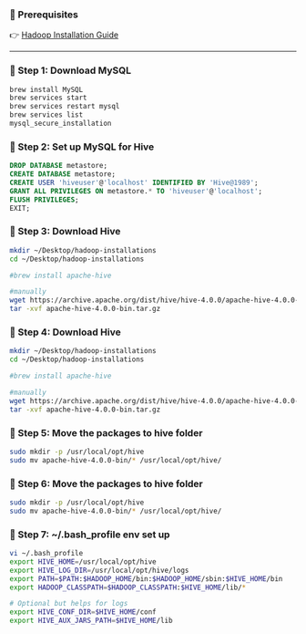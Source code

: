 ### 🚀 Prerequisites

👉 [Hadoop Installation Guide](docs/hadoop_installation.md)

---

### 🧩 Step 1: Download MySQL
```bash
brew install MySQL
brew services start 
brew services restart mysql
brew services list
mysql_secure_installation
```

### 🧩 Step 2: Set up MySQL for Hive
~~~~sql
DROP DATABASE metastore;
CREATE DATABASE metastore;
CREATE USER 'hiveuser'@'localhost' IDENTIFIED BY 'Hive@1989';
GRANT ALL PRIVILEGES ON metastore.* TO 'hiveuser'@'localhost';
FLUSH PRIVILEGES;
EXIT;
~~~~

### 🧩 Step 3: Download Hive

```bash
mkdir ~/Desktop/hadoop-installations
cd ~/Desktop/hadoop-installations

#brew install apache-hive

#manually
wget https://archive.apache.org/dist/hive/hive-4.0.0/apache-hive-4.0.0-bin.tar.gz
tar -xvf apache-hive-4.0.0-bin.tar.gz
```

### 🧩 Step 4: Download Hive

```bash
mkdir ~/Desktop/hadoop-installations
cd ~/Desktop/hadoop-installations

#brew install apache-hive

#manually
wget https://archive.apache.org/dist/hive/hive-4.0.0/apache-hive-4.0.0-bin.tar.gz
tar -xvf apache-hive-4.0.0-bin.tar.gz
```

### 🧩 Step 5: Move the packages to hive folder
```bash
sudo mkdir -p /usr/local/opt/hive
sudo mv apache-hive-4.0.0-bin/* /usr/local/opt/hive/
```

### 🧩 Step 6: Move the packages to hive folder
```bash
sudo mkdir -p /usr/local/opt/hive
sudo mv apache-hive-4.0.0-bin/* /usr/local/opt/hive/
```
### 🧩 Step 7: ~/.bash_profile env set up
```bash
vi ~/.bash_profile
export HIVE_HOME=/usr/local/opt/hive
export HIVE_LOG_DIR=/usr/local/opt/hive/logs
export PATH=$PATH:$HADOOP_HOME/bin:$HADOOP_HOME/sbin:$HIVE_HOME/bin
export HADOOP_CLASSPATH=$HADOOP_CLASSPATH:$HIVE_HOME/lib/*

# Optional but helps for logs
export HIVE_CONF_DIR=$HIVE_HOME/conf
export HIVE_AUX_JARS_PATH=$HIVE_HOME/lib

```